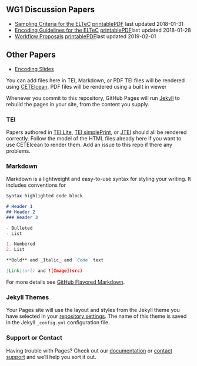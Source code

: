 

## WG1 Discussion Papers

- [Sampling Criteria for the ELTeC](https://distantreading.github.io/sampling_proposal.html) [printablePDF](https://distantreading.github.io/sampling_proposal.pdf) last updated 2018-01-31
- [Encoding Guidelines for the ELTeC](https://distantreading.github.io/encoding_proposal.html) [printablePDF](https://distantreading.github.io/encoding_proposal.pdf)last updated 2018-01-28
- [Workflow Proposals](https://distantreading.github.io/workflow_proposal.html) [printablePDF](https://distantreading.github.io/workflow_proposal.pdf)last updated 2019-02-01

## Other Papers

- [Encoding Slides](https://distantreading.github.io/encoding_slides.html) 


You can add files here in TEI, Markdown, or PDF
TEI files will be rendered using [CETEIcean](https://github.com/TEIC/CETEIcean). 
PDF files will be rendered using a built in viewer

Whenever you commit to this repository, GitHub Pages will run [Jekyll](https://jekyllrb.com/) to rebuild the pages in your site, from the content you supply.

### TEI 

Papers authored in [TEI Lite](http://www.tei-c.org/release/doc/tei-p5-exemplars/pdf/tei_lite.doc.pdf),
[TEI simplePrint](https://github.com/TEIC/TEI/blob/dev/P5/Exemplars/tei_simplePrint.odd), or [JTEI](https://www.oxygenxml.com/doc/versions/19.1/ug-developer/topics/author-jtei-doc-type.html) should all be rendered correctly. Follow the model of the HTML files already here if you want to use CETEIcean to render them. Add an issue to this repo if there any problems.

### Markdown

Markdown is a lightweight and easy-to-use syntax for styling your writing. It includes conventions for

```markdown
Syntax highlighted code block

# Header 1
## Header 2
### Header 3

- Bulleted
- List

1. Numbered
2. List

**Bold** and _Italic_ and `Code` text

[Link](url) and ![Image](src)
```

For more details see [GitHub Flavored Markdown](https://guides.github.com/features/mastering-markdown/).

### Jekyll Themes

Your Pages site will use the layout and styles from the Jekyll theme you have selected in your [repository settings](https://github.com/distantreading/papers.github.io/settings). The name of this theme is saved in the Jekyll `_config.yml` configuration file.

### Support or Contact

Having trouble with Pages? Check out our [documentation](https://help.github.com/categories/github-pages-basics/) or [contact support](https://github.com/contact) and we’ll help you sort it out.
